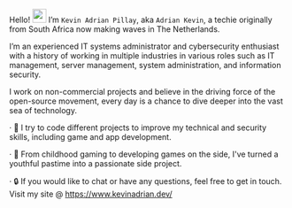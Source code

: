Hello! <img src = "https://raw.githubusercontent.com/nixin72/nixin72/master/wave.gif" height="25" width="25" > </h1> I’m `Kevin Adrian Pillay`, aka `Adrian Kevin`, a techie originally from South Africa now making waves in The Netherlands. 

I’m an experienced IT systems administrator and cybersecurity enthusiast with a history of working in multiple industries in various roles such as IT management, server management, system administration, and information security.

I work on non-commercial projects and believe in the driving force of the open-source movement, every day is a chance to dive deeper into the vast sea of technology.

  · 🎒 I try to code different projects to improve my technical and security skills, including game and app development.
  
  · 👾 From childhood gaming to developing games on the side, I've turned a youthful pastime into a passionate side project.
  
  · 🔒 If you would like to chat or have any questions, feel free to get in touch. Visit my site @ https://www.kevinadrian.dev/
